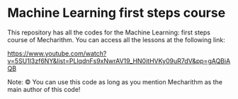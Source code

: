 # Machine Learning first steps course 
This repository has all the codes for the Machine Learning: first steps course of Mecharithm. You can access all the lessons at the following link:

https://www.youtube.com/watch?v=5SU1l3zf6NY&list=PLlqdnFs9xNwrAV19_HN0itHVKy09uR7dV&pp=gAQBiAQB

Note: ©️ You can use this code as long as you mention Mecharithm as the main author of this code!


